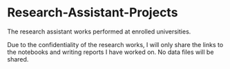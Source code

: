 # Research-Assistant-Projects
The research assistant works performed at enrolled universities.

Due to the confidentiality of the research works, I will only share the links to the notebooks and writing reports I have worked on. No data files will be shared.
